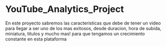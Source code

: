 # YouTube_Analytics_Project
En este proyecto sabremos las caracteristicas que debe de tener un video para llegar a ser uno de los mas exitosos, desde duracion, hora de subida, miniatura, titulos y mucho mas! para que tengamos un crecimiento constante en esta plataforma
